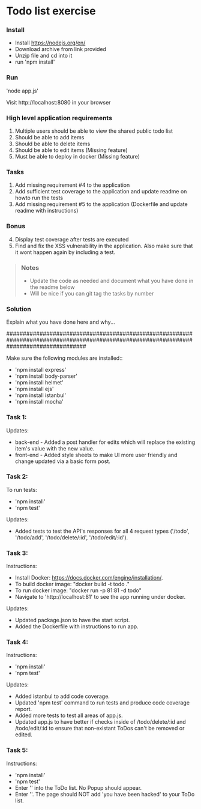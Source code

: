 # Todo list exercise

### Install

- Install https://nodejs.org/en/
- Download archive from link provided
- Unzip file and cd into it
- run 'npm install'

### Run
'node app.js'

Visit http://localhost:8080 in your browser

### High level application requirements
1. Multiple users should be able to view the shared public todo list
2. Should be able to add items
3. Should be able to delete items
4. Should be able to edit items (Missing feature)
5. Must be able to deploy in docker (Missing feature)

### Tasks
1. Add missing requirement #4 to the application
2. Add sufficient test coverage to the application and update readme on howto run the tests
3. Add missing requirement #5 to the application (Dockerfile and update readme with instructions)

### Bonus
4. Display test coverage after tests are executed
5. Find and fix the XSS vulnerability in the application. Also make sure that it wont happen again by including a test.

> ### Notes
> - Update the code as needed and document what you have done in the readme below
> - Will be nice if you can git tag the tasks by number

### Solution
Explain what you have done here and why...

########################################################################################################################################

Make sure the following modules are installed::

- 'npm install express'
- 'npm install body-parser'
- 'npm install helmet'
- 'npm install ejs'
- 'npm install istanbul'
- 'npm install mocha'


### Task 1:
Updates:
- back-end  - Added a post handler for edits which will  replace the existing item's value with the new value.
- front-end - Added style sheets to make UI more user friendly and change updated via a basic form post.  

### Task 2:
To run tests:
- 'npm install'
- 'npm test'

Updates:
- Added tests to test the API's responses for all 4 request types ('/todo', '/todo/add', '/todo/delete/:id', '/todo/edit/:id').

### Task 3:
Instructions:
- Install Docker: https://docs.docker.com/engine/installation/.
- To build docker image: "docker build -t todo ."
- To run docker image: "docker run -p 81:81 -d todo"
- Navigate to 'http://localhost:81' to see the app running under docker.

Updates:
- Updated package.json to have the start script.
- Added the Dockerfile with instructions to run app.

### Task 4:
Instructions:
- 'npm install'
- 'npm test'

Updates:
- Added istanbul to add code coverage.
- Updated 'npm test' command to run tests and produce code coverage report.
- Added more tests to test all areas of app.js.
- Updated app.js to have better if checks inside of /todo/delete/:id and /todo/edit/:id to ensure that non-existant ToDos can't be removed or edited.

### Task 5:
Instructions:
- 'npm install'
- 'npm test'
- Enter '<script>alert("you have been hacked")</script>' into the ToDo list. No Popup should appear.
- Enter '<script>window.onload = function() {document.getElementById("newtodo").value = "You got hacked!";document.getElementById("new-submit").click();};</script>'.
The page should NOT add 'you have been hacked' to your ToDo list.
